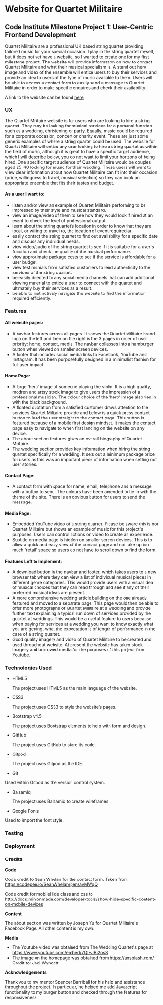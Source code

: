 # Website for Quartet Militaire
## Code Institute Milestone Project 1: User-Centric Frontend Development
Quartet Militaire are a professional UK based string quartet providing tailored music for your special occasion. I play in the string quartet myself, but it does not yet have a website, so I wanted to create one for my first milestone project. 
The website will provide information on how to contact Quartet Militaire and what their musical specialism is. A stand out hero image and video of the ensemble will entice users to buy their services and provide an idea to users of the type of music available to them.
Users will be able to access a contact form to easily send a message to Quartet Militaire in order to make specific enquires and check their availability.

A link to the website can be found [here](https://telesia.github.io/Quartet-Militaire/)

### UX
The Quartet Militaire website is for users who are looking to hire a string quartet. They may be looking for musical services for a personal function such as a wedding, christening or party. Equally, music could be required for a corporate occasion, concert or charity event. These are just some generic examples of where a string quartet could be used. 
The website for Quartet Militaire will entice any user looking to hire a string quartet as within the field of music, although it is great to have a specific target audience, which I will describe below, you do not want to limit your horizons of being hired.
One specific target audience of Quartet Militaire would be couples aged 25-40 looking for music for their wedding. These users will want to view clear information about how Quartet Militaire can fit into their occasion (price, willingness to travel, musical selection) so they can book an appropriate ensemble that fits their tastes and budget.

#### As a user I want to:
* listen and/or view an example of Quartet Militaire performing to be impressed by their style and musical standard.
* view an image/video of them to see how they would look if hired at an event to check the level of professional output.
* learn about the string quartet’s location in order to know that they are local, or willing to travel to, the location of event required at.
* easily contact the string quartet to find out availability for a specific date and discuss any individual needs.
* view video/audio of the string quartet to see if it is suitable for a user's function and check the quality of the musical performance.
* view approximate package costs to see if the service is affordable for a user budget.
* view testimonials from satisfied customers to lend authenticity to the services of the string quartet.
* be easily directed to any social media channels that can add additional viewing material to entice a user to connect with the quartet and ultimately buy their services as a result. 
* be able to instinctively navigate the website to find the information required efficiently. 

### Features
#### All website pages:
* A navbar features across all pages. It shows the Quartet Militaire brand logo on the left and then on the right is the 3 pages in order of user priority: home, contact, media. The navbar collapses into a hamburger button when viewed on smaller screen devices.
* A footer that includes social media links to Facebook, YouTube and Instagram. It has been purposefully designed in a minimalist fashion for full user impact. 
#### Home Page:
* A large ‘hero’ image of someone playing the violin. It is a high quality, modren and artsy stock image to give users the impression of a professional musician. The colour choice of the ‘hero’ image also ties in with the black background.
* A floated quotation from a satisfied customer draws attention to the services Quartet Militaire provide and below is a quick press contact button to lead the user straight to the contact page. This button is featured because of a mobile first design mindset. It makes the contact page easy to navigate to when first landing on the website on any device.
* The about section features gives an overall biography of Quartet Militaire.
* The wedding section provides key information when hiring the string quartet specifically for a wedding. It sets out a minimum package price for users as this was an important piece of information when setting out user stories.
#### Contact Page:
* A contact form with space for name, email, telephone and a message with a button to send. The colours have been amended to tie in with the theme of the site. There is an obvious button for users to send the message.
#### Media Page:
* Embedded YouTube video of a string quartet. Please be aware this is not Quartet Militaire but shows an example of music for this project's purposes. Users can control actions on video to create an experience. 
* Subtitle on media page is hidden on smaller screen devices. This is to allow a quick and easy view of the contact page and not take up too much 'retail' space so users do not have to scroll down to find the form.

#### Features Left to Implement:
* A download button in the navbar and footer, which takes users to a new browser tab where they can view a list of individual musical pieces in different genre categories. This would provide users with a visual idea of musical choices that they can read through and see if any of their preferred musical ideas are present. 
* A more comprehensive wedding article building on the one already featured and moved to a separate page. This page would then be able to offer more photographs of Quartet Militaire at a wedding and provide further text explaining a typical run down of services provided by the quartet at weddings. This would be a useful feature to users because when paying for services at a wedding you want to know exactly what you are getting, what the expectation is of length of performance in the case of a string quartet.
* Good quality imagery and video of Quartet Militaire to be created and used throughout website. At present the website has taken stock imagery and borrowed media for the purposes of this project from Youtube.

### Technologies Used

* HTML5

    The project uses HTML5 as the main language of the website.

* CSS3


    The project uses CSS3 to style the website’s pages.

* Bootstrap v4.5

    The project uses Bootstrap elements to help with form and design.

* GitHub

    The project uses GitHub to store its code.

* Gitpod

    The project uses Gitpod as the IDE.

* Git

Used within Gitpod as the version control system.

* Balsamiq

    The project uses Balsamiq to create wireframes.

* Google Fonts

Used to import the font style.

### Testing

### Deployment


### Credits

**Code**

Code credit to Sean Whelan for the contact form. Taken from https://codepen.io/SeanWhelan/pen/avMWqQ 

Code credit for mobileHide class and css to http://docs.minionmade.com/developer-tools/show-hide-specific-content-on-mobile-devices 

**Content**

The about section was written by Joseph Yu for Quartet Militaire's Facebook Page. 
All other content is my own.

**Media**

* The Youtube video was obtained from The Wedding Quartet's page at https://www.youtube.com/embed/7QIHJBi2os8
* The image on the homepage was obtained from https://unsplash.com/ Credit to: Joel Wyncott

**Acknowledgements**

Thank you to my mentor Spencer Barriball for his help and assistance throughout the project. In particular, he helped me add Javascript functionality to my burger button and checked through the features for responsiveness.